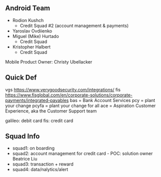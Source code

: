 ## Android Team

- Rodion Kushch
  - Credit Squad #2 (account management & payments)
- Yaroslav Ovdiienko
- Miguel (Mike) Hurtado
  - Credit Squad
- Kristopher Halbert
  - Credit Squad  

Mobile Product Owner: Christy Ubellacker

## Quick Def
vgs https://www.verygoodsecurity.com/integrations/
fis https://www.fisglobal.com/en/corporate-solutions/corporate-payments/integrated-payables
bas = Bank Account Services
pcy = plant your change
pcyfa = plant your change for all
ace = Aspiration Customer Experience, aka the Customer Support team

galileo: debit card
fis: credit card

## Squad Info
- squad1: on boarding
- squad2: account management for credit card - POC: solution owner Beatrice Liu
- squad3: transaction + reward
- squad4: data/nalytics/alert 